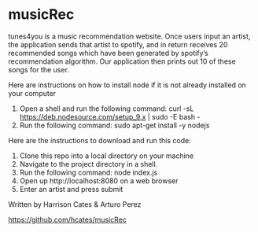 # musicRec
tunes4you is a music recommendation website. Once users input an artist, the application sends that artist to spotify, 
and in return receives 20 recommended songs which have been generated by spotify’s recommendation algorithm. Our 
application then prints out 10 of these songs for the user.


Here are instructions on how to install node if it is not already installed on your computer

1. Open a shell and run the following command: curl -sL https://deb.nodesource.com/setup_9.x | sudo -E bash -
2. Run the following command: sudo apt-get install -y nodejs


Here are the instructions to download and run this code:

1. Clone this repo into a local directory on your machine
2. Navigate to the project directory in a shell.
2. Run the following command: node index.js
3. Open up http://localhost:8080 on a web browser
4. Enter an artist and press submit

Written by Harrison Cates & Arturo Perez

https://github.com/hcates/musicRec